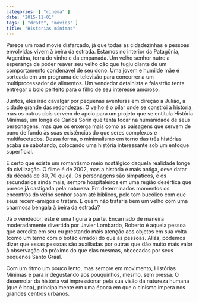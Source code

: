 ```yaml
---
categories: [ "cinema" ]
date: "2015-11-01"
tags: [ "draft", "movies" ]
title: "Historias mínimas"
---
```

Parece um road movie disfarçado, já que todas as cidadezinhas e
pessoas envolvidas vivem à beira da estrada. Estamos no interior da
Patagônia, Argentina, terra do vinho e da empanada. Um velho senhor
nutre a esperança de poder reaver seu velho cão que fugiu diante de
um comportamento condenável de seu dono. Uma jovem e humilde mãe é
sorteada em um programa de televisão para concorrer a um multiprocessador
de alimentos. Um vendedor detalhista e falastrão tenta entregar o bolo
perfeito para o filho de seu interesse amoroso.

Juntos, eles irão cavalgar por pequenas aventuras em direção a Julião,
a cidade grande das redondezas. O velho é o pilar onde se constrói
a história, mas os outros dois servem de apoio para um projeto que se
entitula História Mínimas, um longa de Carlos Sorin que tenta focar na
humanidade de seus personagens, mas que os enxerga mais como as paisagens
que servem de pano de fundo às suas existências do que seres complexos e
multifacetados. Dessa forma, o minimalismo em torno das três histórias
acaba se sabotando, colocando uma história interessante sob um enfoque
superficial.

É certo que existe um romantismo meio nostálgico daquela realidade longe
da civilização. O filme é de 2002, mas a história é mais antiga, deve
datar da década de 80, 70 quiçá. Os personagens são simpáticos, e os
secundários ainda mais, sempre hospitaleiros em uma região desértica
que parece já castigada pela natureza. Em determinados momentos os
encontros do velho senhor soam até bíblicos, pelo tom bucólico com
que seus recém-amigos o tratam. E quem não trataria bem um velho com
uma charmosa bengala à beira da estrada?

Já o vendedor, este é uma figura à parte. Encarnado de maneira
moderadamente divertida por Javier Lombardo, Roberto é aquela pessoa
que acredita em seu eu prestando mais atenção aos objetos em sua volta
(como um terno com o botão errado) do que às pessoas. Aliás, podemos
dizer que essas pessoas são auxiliadas por outras que dão muito mais
valor à observação do próximo do que elas mesmas, obcecadas por seus
pequenos Santo Graal.

Com um ritmo um pouco lento, mas sempre em movimento, Histórias Mínimas
é para ir degustando aos pouquinhos, mesmo, sem pressa. O desenrolar da
história vai impressionar pela sua visão da natureza humana (que é
boa), principalmente em uma época em que o cinismo impera nos grandes
centros urbanos.
